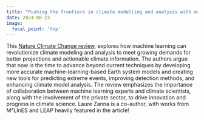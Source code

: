 ```yaml
---
title: "Pushing the frontiers in climate modelling and analysis with machine learning"
date: 2024-08-23
image:
  focal_point: 'top'
---
```


<!--more-->


This [Nature Climate Change review](https://urldefense.proofpoint.com/v2/url?u=https-3A__rdcu.be_dRMdh&d=DwMFAg&c=slrrB7dE8n7gBJbeO0g-IQ&r=QDJB-3bkJY-UGfMxhPb20cpbFjA-cyx7hX9fyxzJd2g&m=CE4WhYHD96qQB3ADVDneaIexEQMkwinRKqRfx3oQzbT9LVx6pq4drDptvNNfRUed&s=NIoO5G0_IEqzAnHSWiLv96kX3H08VdHUo4TjBhYk3FI&e=), explores how machine learning can revolutionize climate modeling and analysis to meet growing demands for better projections and actionable climate information. The authors argue that now is the time to advance beyond current techniques by developing more accurate machine-learning-based Earth system models and creating new tools for predicting extreme events, improving detection methods, and enhancing climate model analysis. The review emphasizes the importance of collaboration between machine learning experts and climate scientists, along with the involvement of the private sector, to drive innovation and progress in climate science. Laure Zanna is a co-author, with works from M²LInES and LEAP heavily featured in the article!
